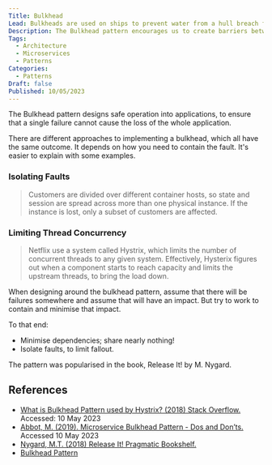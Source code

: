 ```yaml
---
Title: Bulkhead
Lead: Bulkheads are used on ships to prevent water from a hull breach from flooding the whole ship.
Description: The Bulkhead pattern encourages us to create barriers between services, to prevent disasters from affecting the whole application.
Tags:
  - Architecture
  - Microservices
  - Patterns
Categories:
  - Patterns
Draft: false
Published: 10/05/2023
---
```


The Bulkhead pattern designs safe operation into applications, to ensure that a single failure cannot cause the loss of the whole application.

There are different approaches to implementing a bulkhead, which all have the same outcome. It depends on how you need to contain the fault. It's easier to explain with some examples.

### Isolating Faults

> Customers are divided over different container hosts, so state and session are spread across more than one physical instance. If the instance is lost, only a subset of customers are affected.

### Limiting Thread Concurrency

> Netflix use a system called Hystrix, which limits the number of concurrent threads to any given system. Effectively, Hysterix figures out when a component starts to reach capacity and limits the upstream threads, to bring the load down.

When designing around the bulkhead pattern, assume that there will be failures somewhere and assume that will have an impact. But try to work to contain and minimise that impact.

To that end:

* Minimise dependencies; share nearly nothing!
* Isolate faults, to limit fallout.

The pattern was popularised in the book, Release It! by M. Nygard.

## References

* [What is Bulkhead Pattern used by Hystrix? (2018) Stack Overflow.](https://stackoverflow.com/questions/30391809/what-is-bulkhead-pattern-used-by-hystrix) Accessed: 10 May 2023
* [Abbot, M. (2019). Microservice Bulkhead Pattern - Dos and Don’ts.](https://akfpartners.com/growth-blog/bulkhead-pattern) Accessed 10 May 2023
* [Nygard, M.T. (2018) Release It! Pragmatic Bookshelf.‌](https://www.oreilly.com/library/view/release-it-2nd/9781680504552/)
* [Bulkhead Pattern](https://learn.microsoft.com/en-us/azure/architecture/patterns/bulkhead)

